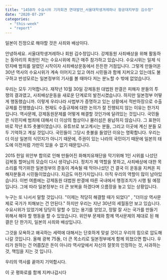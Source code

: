 ```yaml
---
title: "1450차 수요시위 기자회견 연대발언_서울대학생겨레하나 항공대지부장 김수정"
date: "2020-07-29"
categories: 
  - "this-week"
  - "report"
---
```


일본이 진정으로 해야할 것은 사죄와 배상이다.

안녕하세요. 서울대학생겨레하나 회원 김수정입니다. 강제동원 사죄배상을 위해 활동하는 동아리의 회원인 저는 수요시위에 최근 매주 참가하고 있습니다. 수요시위는 일제 식민지배 범죄를 알렸던 시작이자 사죄배상운동에서 든든한 거점입니다. 그렇게 만들어온 30년 역사의 수요시위가 계속 이어지고 있고 여러 시민들과 함께 지켜오고 있는데도 불구하고 반성모르는 일본정부의 기사를 볼 때마다 저는 분노할 수 밖에 없었습니다.

우리는 모두 기억합니다. 재작년 10월 30일 강제동원 대법원 판결은 피해자 분들의 투쟁의 결과였고, 사죄배상운동을 새로운 단계로의 발전시켰습니다. 하지만 일본정부 어떻게 행동했습니까. 이렇게 우리나라 사법부가 증명하고 있는 상황에서 적반하장으로 수출규제를 진행했습니다. 현재도 수출규제에 대한 논의가 잘 진행되지 않는 이유는 한가지 입니다. 역사문제, 강제동원문제를 어떻게 해결할 것인가에 달려있는 것입니다. 국민들은 식민지배 범죄에 대해서 더 이상의 협상이나 물러섬은 용납하지 않습니다. 그 표현이 바로 작년 8.15 촛불이였습니다. 유튜브로 보고계시는 분들, 그리고 이곳에 계신 분들 모두 기억하고 계실 것입니다. 국민들이 그당시 촛불을 들었던 이유는 명확합니다. 우리는 더 이상 일본의 식민지가 아니기 때문에, 주권이 있는 나라의 국민이기 때문에 일본의 태도에 이전처럼 가만히 있을 수 없기 때문입니다.

2015 한일 위안부 합의로 인해 만들어진 화해치유재단을 막기위해 1인 시위를 나섰던 김복동 할머님의 모습이 다시 생각납니다. 정치가 제 역할을 못하고, 사죄배상에 대한 목소리를 막기위한 일본정부의 준동이 계속될 때 막아나섰던 건 결국 이 운동을 지켜온 피해자분들과 시민들이었습니다. 지금도 마찬가지입니다. 아직 우리의 역할이 많이 남아있습니다. 이번 여름에는 강제동원 대법원 판결에 따른 국내에서 행정조치가 시행 될 예정입니다. 그에 따라 일본정부는 더 큰 보복을 하겠다며 으름장을 놓고 있는 상황입니다.

누구는 또 나서서 말할 것입니다. "이제는 적당히 해결할 때가 되었다" , "더이상 역사문제로 국가가 피해보는 건 안된다." 하지만 우리는 지난 30년의 세월동안 보고 있습니다. 수요시위가 있었기에 당당히 말할 수 있는 용기를 얻었고, 정말 잘 사는 국가를 만들기 위해서 해야 할 행동을 할 수 있었습니다. 위안부 문제와 함께 역사문제의 제대로 된 해결은 단 한가지, 일본의 사죄와 배상입니다.

그것을 모욕하고 왜곡하는 세력에 대해서는 단호하게 맞설 것이고 우리의 힘으로 압도해 나갈 것입니다. 올해 광복 75돌, 더 큰 목소리로 일본정부에게 함께 외쳤으면 합니다. 우리가 원하는 건 어쭙잖은 돈이 아니라 역사앞에서 자신의 잘못의 인정하는 것, 사과하는 것, 책임을 지는 것 입니다.

우리의 역사를 끝까지 기억합시다.

이 곳 평화로를 함께 지켜나갑시다
